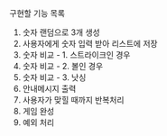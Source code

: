 구현할 기능 목록

1. 숫자 랜덤으로 3개 생성
2. 사용자에게 숫자 입력 받아 리스트에 저장
3. 숫자 비교 - 1. 스트라이크인 경우
4. 숫자 비교 - 2. 볼인 경우
5. 숫자 비교 - 3. 낫싱
6. 안내메시지 출력
7. 사용자가 맞힐 때까지 반복처리
8. 게임 완성
9. 예외 처리